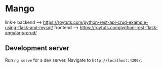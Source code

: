 # Mango

link->
backend --> https://roytuts.com/python-rest-api-crud-example-using-flask-and-mysql/
frontend --> https://roytuts.com/python-rest-flask-angularjs-crud/

## Development server

Run `ng serve` for a dev server. Navigate to `http://localhost:4200/`. 

